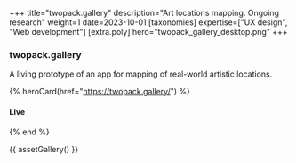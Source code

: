 +++
title="twopack.gallery"
description="Art locations mapping. Ongoing research"
weight=1
date=2023-10-01
[taxonomies]
expertise=["UX design", "Web development"]
[extra.poly]
hero="twopack_gallery_desktop.png"
+++

### twopack.gallery

A living prototype of an app for mapping of real-world artistic locations.

{% heroCard(href="https://twopack.gallery/") %}
  #### Live
{% end %}

{{ assetGallery() }}